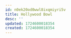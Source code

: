 ```yaml
---
id: n0ek20od0wwl8ixqmiyri5v
title: Hollywood Bowl
desc: ''
updated: 1724600018354
created: 1724600018354
---
```

